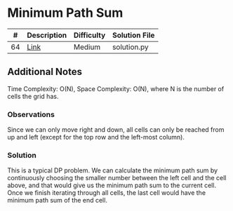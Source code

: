 # Minimum Path Sum
| #   | Description                                             | Difficulty | Solution File |
| --- | ------------------------------------------------------- | ---------- | ------------- |
| 64  | [Link](https://leetcode.com/problems/minimum-path-sum/) | Medium     | solution.py   |

## Additional Notes
Time Complexity: O(N),
Space Complexity: O(N),
where N is the number of cells the grid has.

### Observations
Since we can only move right and down, all cells can only be reached from up and left (except for the top row and the left-most column).

### Solution
This is a typical DP problem. We can calculate the minimum path sum by continuously choosing the smaller number between the left cell and the cell above, and that would give us the minimum path sum to the current cell. Once we finish iterating through all cells, the last cell would have the minimum path sum of the end cell.